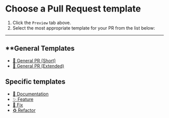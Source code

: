 # Choose a Pull Request template

1. Click the `Preview` tab above.
2. Select the most appropriate template for your PR from the list below:

---

## **General Templates

- [📑 General PR (Short)](?expand=1&template=general-small.md)
- [📑 General PR (Extended)](?expand=1&template=general-extended.md)

## Specific templates

- [📝 Documentation](?expand=1&template=documentation.md)
- [✨ Feature](?expand=1&template=feature.md)
- [🐛 Fix](?expand=1&template=fix.md)
- [♻️ Refactor](?expand=1&template=refactor.md)
